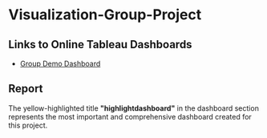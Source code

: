 # Visualization-Group-Project

## Links to Online Tableau Dashboards

- [Group Demo Dashboard](https://public.tableau.com/app/profile/li.xinlei/viz/GroupDemo_17325464645740/GroupDemo?publish=yes)

## Report

The yellow-highlighted title **"highlightdashboard"** in the dashboard section represents the most important and comprehensive dashboard created for this project.
